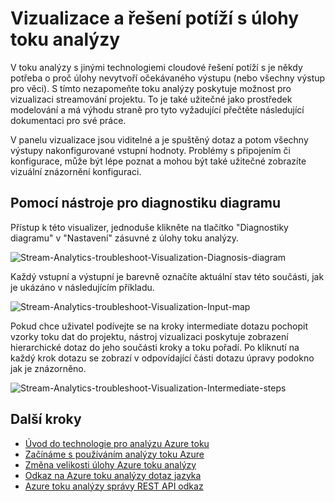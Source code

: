 <properties
    pageTitle="Vizualizace a řešení potíží s toku analýzy úlohy | Microsoft Azure"
    description="Naučte se vizualizace příležitosti úlohy toku Analytics pro samoobslužné Poradce při potížích s pomocí funkce diagramu diagnostických nástrojů."
    keywords=""
    documentationCenter=""
    services="stream-analytics"
    authors="jeffstokes72"
    manager="jhubbard"
    editor="cgronlun"
/>

<tags
    ms.service="stream-analytics"
    ms.devlang="na"
    ms.topic="article"
    ms.tgt_pltfrm="na"
    ms.workload="data-services"
    ms.date="09/26/2016"
    ms.author="jeffstok"
/>


# <a name="visualize-and-troubleshoot-stream-analytics-jobs"></a>Vizualizace a řešení potíží s úlohy toku analýzy

V toku analýzy s jinými technologiemi cloudové řešení potíží s je někdy potřeba o proč úlohy nevytvoří očekávaného výstupu (nebo všechny výstup pro věci). S tímto nezapomeňte toku analýzy poskytuje možnost pro vizualizaci streamování projektu. To je také užitečné jako prostředek modelování a má výhodu straně pro tyto vyžadující přečtěte následující dokumentaci pro své práce.

V panelu vizualizace jsou viditelné a je spuštěný dotaz a potom všechny výstupy nakonfigurované vstupní hodnoty. Problémy s připojením či konfigurace, může být lépe poznat a mohou být také užitečné zobrazíte vizuální znázornění konfiguraci.

## <a name="using-the-diagnosis-diagram-tool"></a>Pomocí nástroje pro diagnostiku diagramu

Přístup k této visualizer, jednoduše klikněte na tlačítko "Diagnostiky diagramu" v "Nastavení" zásuvné z úlohy toku analýzy.

![Stream-Analytics-troubleshoot-Visualization-Diagnosis-diagram](./media/stream-analytics-troubleshoot-visualization/stream-analytics-troubleshoot-visualization-diagnosis-diagram1.png)

Každý vstupní a výstupní je barevně označíte aktuální stav této součásti, jak je ukázáno v následujícím příkladu.

![Stream-Analytics-troubleshoot-Visualization-Input-map](./media/stream-analytics-troubleshoot-visualization/stream-analytics-troubleshoot-visualization-input-map.png)

Pokud chce uživatel podívejte se na kroky intermediate dotazu pochopit vzorky toku dat do projektu, nástroj vizualizaci poskytuje zobrazení hierarchické dotaz do jeho součásti kroky a toku pořadí. Po kliknutí na každý krok dotazu se zobrazí v odpovídající části dotazu úpravy podokno jak je znázorněno. 

![Stream-Analytics-troubleshoot-Visualization-Intermediate-steps](./media/stream-analytics-troubleshoot-visualization/stream-analytics-troubleshoot-visualization-intermediate-steps.png)




## <a name="next-steps"></a>Další kroky

- [Úvod do technologie pro analýzu Azure toku](stream-analytics-introduction.md)
- [Začínáme s používáním analýzy toku Azure](stream-analytics-get-started.md)
- [Změna velikosti úlohy Azure toku analýzy](stream-analytics-scale-jobs.md)
- [Odkaz na Azure toku analýzy dotaz jazyka](https://msdn.microsoft.com/library/azure/dn834998.aspx)
- [Azure toku analýzy správy REST API odkaz](https://msdn.microsoft.com/library/azure/dn835031.aspx)
